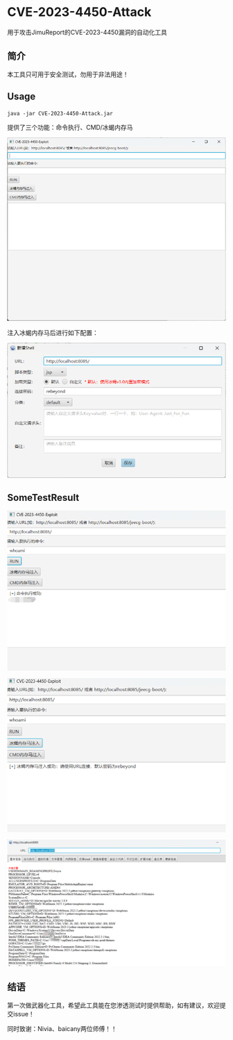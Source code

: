 # CVE-2023-4450-Attack

用于攻击JimuReport的CVE-2023-4450漏洞的自动化工具

## 简介

本工具只可用于安全测试，勿用于非法用途！

## Usage

```
java -jar CVE-2023-4450-Attack.jar
```

提供了三个功能：命令执行、CMD/冰蝎内存马

![image-20240207120218188](/readme.assets/image-20240207120218188.png)

注入冰蝎内存马后进行如下配置：

![image-20240207141106998](/readme.assets/image-20240207141106998.png)

## SomeTestResult

![image-20240207120406410](/readme.assets/image-20240207120406410.png)

![image-20240207120426858](/readme.assets/image-20240207120426858.png)

![image-20240207141502101](/readme.assets/image-20240207141502101.png)

## 结语

第一次做武器化工具，希望此工具能在您渗透测试时提供帮助，如有建议，欢迎提交issue！

同时致谢：Nivia、baicany两位师傅！！

